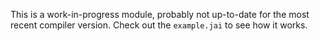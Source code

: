 This is a work-in-progress module, probably not up-to-date for the most recent compiler version.  Check out the `example.jai` to see how it works.
